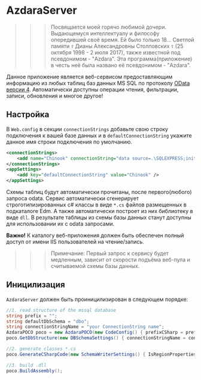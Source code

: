 ﻿# AzdaraServer
>>>Посвящается моей горячо любимой дочери.
Выдающемуся интеллектуалу и философу опередившей своё время. Ей было только 18...
Светлой памяти `☦️` Дианы Александровны Столповских `☦️` (25 октября 1998 - 2 июля 2017), также известной под псевдонимом - "Azdara".
Эта программа(приложение) в честь неё была названо её псевдонимом - "Azdara".
>>>

Данное приложение является веб-сервисом предоставляющим информацию из любых таблиц баз данных MS SQL по протоколу [OData](http://odata.org) [версии 4](http://docs.oasis-open.org/odata/odata/v4.0/odata-v4.0-part1-protocol.html).
Автоматически доступны операции чтения, фильтрации, записи, обновления и многое другое!

## Настройка
В `Web.config` в секции `connectionStrings` добавьте свою строку подключения к вашей базе данных и в `defaultConnectionString`
укажите данное имя строки подключения по умолчанию.
```xml
<connectionStrings>
	<add name="Chinook" connectionString="data source=.\SQLEXPRESS;initial catalog=Chinook;integrated security=True;MultipleActiveResultSets=True" providerName="System.Data.SqlClient" />
</connectionStrings>  
<appSettings>
	<add key="defaultConnectionString" value="Chinook" />
</appSettings>
```
Схемы таблиц будут автоматически прочитаны, после первого(любого) запроса odata.
Сервис автоматически сгенерирует строготипизированных c# классы в виде `*.cs` файлов размещенных в подкаталоге Edm.
А также автоматически построет из них библиотеку в виде `dll`.
В результате таблицы из схемы базы данных станут доступны для использовании их с odata запросами.

**Важно!** К каталогу веб-приложения должен быть обеспечен полный доступ от имени IIS пользователей на чтение/запись.
>>>Примечание: Первый запрос к сервису будет медленным, зависит от скорости подъёма веб-пула и считываемой схемы базы данных.

## Иницилизация
`AzdaraServer` должен быть проиницилизирован в следующем порядке:
```c#
//1. read structure of the mssql database
string prefix = "";
string defaultDbSchema = "dbo";
string connectionStringName = "your ConnectionString name";
AzdaraPOCO poco = new AzdaraPOCO(new CodeConfig() { prefixCSharp = prefix, defaultSchema = defaultDbSchema, folderName = connectionStringName});
poco.GetDbStructure(new DBSchemaSettings() { connectionStringName = connectionStringName, providerName = "System.Data.SqlClient" });
```

```c#
//2. generate classes *.cs 
poco.GenerateCSharpCode(new SchemaWriterSettings() { IsRegionProperties = true });
```

```c#
//3. build .dll
poco.BuildAssembly();
```
